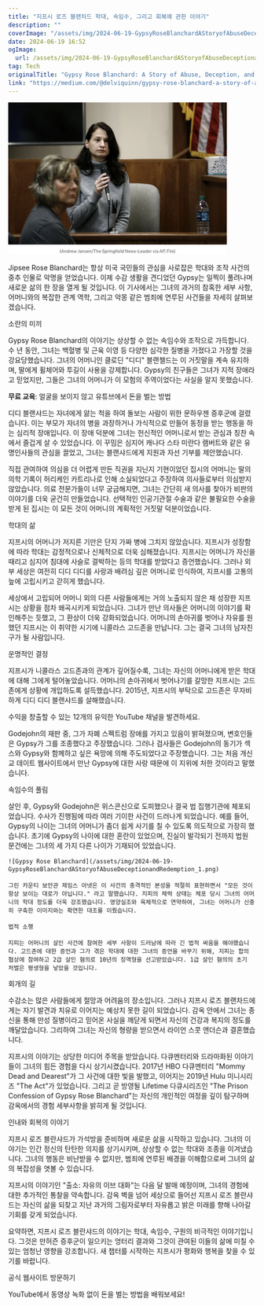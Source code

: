 ```yaml
---
title: "지프시 로즈 블랜차드 학대, 속임수, 그리고 회복에 관한 이야기"
description: ""
coverImage: "/assets/img/2024-06-19-GypsyRoseBlanchardAStoryofAbuseDeceptionandRedemption_0.png"
date: 2024-06-19 16:52
ogImage: 
  url: /assets/img/2024-06-19-GypsyRoseBlanchardAStoryofAbuseDeceptionandRedemption_0.png
tag: Tech
originalTitle: "Gypsy Rose Blanchard: A Story of Abuse, Deception, and Redemption"
link: "https://medium.com/@delviquinn/gypsy-rose-blanchard-a-story-of-abuse-deception-and-redemption-5947b7ab1c82"
---
```



![이미지](/assets/img/2024-06-19-GypsyRoseBlanchardAStoryofAbuseDeceptionandRedemption_0.png)

Jipsee Rose Blanchard는 항상 미국 국민들의 관심을 사로잡은 학대와 조작 사건의 중추 인물로 악명을 얻었습니다. 이제 수감 생활을 견디었던 Gypsy는 일찍이 풀려나며 새로운 삶의 한 장을 열게 될 것입니다. 이 기사에서는 그녀의 과거의 참혹한 세부 사항, 어머니와의 복잡한 관계 역학, 그리고 악몽 같은 범죄에 연루된 사건들을 자세히 살펴보겠습니다.

소란의 미끼

Gypsy Rose Blanchard의 이야기는 상상할 수 없는 속임수와 조작으로 가득합니다. 수 년 동안, 그녀는 백혈병 및 근육 이영 등 다양한 심각한 질병을 가졌다고 가장할 것을 강요당했습니다. 그녀의 어머니인 클로딘 "디디" 블랜챌드는 이 거짓말을 계속 유지하며, 딸에게 휠체어와 투길이 사용을 강제합니다. Gypsy의 친구들은 그녀가 지적 장애라고 믿었지만, 그들은 그녀의 어머니가 이 모험의 주역이었다는 사실을 알지 못했습니다.

<div class="content-ad"></div>

**무료 교육**: 얼굴을 보이지 않고 유튜브에서 돈을 벌는 방법

디디 블랜샤드는 자녀에게 앓는 척을 하여 돌보는 사람이 위한 문하우젠 증후군에 걸렸습니다. 이는 부모가 자녀의 병을 과장하거나 가식적으로 만들어 동정을 받는 행동을 하는 심리적 장애입니다. 이 장애 덕분에 그녀는 헌신적인 어머니로서 받는 관심과 칭찬 속에서 즐겁게 살 수 있었습니다. 이 꾸밈은 심지어 캐나다 스타 미란다 램버트와 같은 유명인사들의 관심을 끌었고, 그녀는 블랜샤드에게 지원과 자선 기부를 제안했습니다.

직접 관여하여 의심을 더 어렵게 만든 직권을 지닌지 기현이었던 집시의 어머니는 딸의 의학 기록이 허리케인 카트리나로 인해 소실되었다고 주장하여 의사들로부터 의심받지 않았습니다. 의료 전문가들이 너무 궁금해지면, 그녀는 간단히 새 의사를 찾아가 비판의 이야기를 더욱 굳건히 만들었습니다. 선택적인 인공기관절 수술과 같은 불필요한 수술을 받게 된 집시는 이 모든 것이 어머니의 계획적인 거짓말 덕분이었습니다.

학대의 삶

<div class="content-ad"></div>

지프시의 어머니가 저지른 기만은 단지 가짜 병에 그치지 않았습니다. 지프시가 성장함에 따라 학대는 감정적으로나 신체적으로 더욱 심해졌습니다. 지프시는 어머니가 자신을 때리고 심지어 침대에 사슬로 결박하는 등의 학대를 받았다고 증언했습니다. 그러나 외부 세상은 여전히 디디 디디를 사랑과 배려심 깊은 어머니로 인식하여, 지프시를 고통의 늪에 고립시키고 갇히게 했습니다.

세상에서 고립되어 어머니 외의 다른 사람들에게는 거의 노출되지 않은 채 성장한 지프시는 상황을 점차 왜곡시키게 되었습니다. 그녀가 만난 의사들은 어머니의 이야기를 확인해주는 듯했고, 그 환상이 더욱 강화되었습니다. 어머니의 손아귀를 벗어나 자유를 원했던 지프시는 이 취약한 시기에 니콜라스 고드존을 만납니다. 그는 결국 그녀의 남자친구가 될 사람입니다.

운명적인 결정

지프시가 니콜라스 고드존과의 관계가 깊어질수록, 그녀는 자신의 어머니에게 받은 학대에 대해 그에게 털어놓았습니다. 어머니의 손아귀에서 벗어나기를 갈망한 지프시는 고드존에게 상황에 개입하도록 설득했습니다. 2015년, 지프시의 부탁으로 고드존은 무자비하게 디디 디디 블랜샤드를 살해했습니다.

<div class="content-ad"></div>

수익을 창출할 수 있는 12개의 유익한 YouTube 채널을 발견하세요.

Godejohn의 재판 중, 그가 자폐 스펙트럼 장애를 가지고 있음이 밝혀졌으며, 변호인들은 Gypsy가 그를 조종했다고 주장했습니다. 그러나 검사들은 Godejohn의 동기가 섹스와 Gypsy와 함께하고 싶은 욕망에 의해 주도되었다고 주장했습니다. 그는 처음 개신교 데이트 웹사이트에서 만난 Gypsy에 대한 사랑 때문에 이 지위에 처한 것이라고 말했습니다.

속임수의 풀림

살인 후, Gypsy와 Godejohn은 위스콘신으로 도피했으나 결국 법 집행기관에 체포되었습니다. 수사가 진행됨에 따라 여러 기이한 사건이 드러나게 되었습니다. 예를 들어, Gypsy의 나이는 그녀의 어머니가 좀더 쉽게 사기를 칠 수 있도록 의도적으로 가장히 했습니다. 초기에 Gypsy의 나이에 대한 혼란이 있었으며, 진실이 발각되기 전까지 법원 문건에는 그녀의 세 가지 다른 나이가 기재되어 있었습니다.

<div class="content-ad"></div>

```
![Gypsy Rose Blanchard](/assets/img/2024-06-19-GypsyRoseBlanchardAStoryofAbuseDeceptionandRedemption_1.png)

그린 카운티 보안관 제임스 아넷은 이 사건의 충격적인 본성을 적절히 표현하면서 "모든 것이 항상 보이는 대로가 아닙니다." 라고 말했습니다. 지피의 체력 상태는 체포 당시 그녀의 어머니의 학대 정도를 더욱 강조했습니다. 영양실조와 육체적으로 연약하여, 그녀는 어머니가 신중히 구축한 이미지와는 확연한 대조를 이뤘습니다.

법적 소행

지피는 어머니의 살인 사건에 참여한 세부 사항이 드러남에 따라 긴 법적 싸움을 해야했습니다. 고드존에 대한 증언과 그가 겪은 학대에 대한 그녀의 증언을 바꾸기 위해, 지피는 합의 협상에 참여하고 2급 살인 혐의로 10년의 징역형을 선고받았습니다. 1급 살인 혐의의 초기 처벌은 평생형을 낳았을 것입니다.
```

<div class="content-ad"></div>

회개의 길 

수감소는 많은 사람들에게 절망과 어려움의 장소입니다. 그러나 지프시 로즈 블랜차드에게는 자기 발견과 치유로 이어지는 예상치 못한 길이 되었습니다. 감옥 안에서 그녀는 종신을 통해 만성 질병이라고 믿어온 사실을 깨닫게 되면서 자신의 건강과 복지의 정도를 깨달았습니다. 그리하여 그녀는 자신의 형량을 받으면서 라이언 스콧 앤더슨과 결혼했습니다.

지프시의 이야기는 상당한 미디어 주목을 받았습니다. 다큐멘터리와 드라마화된 이야기들이 그녀의 힘든 경험을 다시 상기시켰습니다. 2017년 HBO 다큐멘터리 "Mommy Dead and Dearest"가 그 사건에 대한 빛을 발했고, 이어지는 2019년 Hulu 미니시리즈 "The Act"가 있었습니다. 그리고 곧 방영될 Lifetime 다큐시리즈인 "The Prison Confession of Gypsy Rose Blanchard"는 자신의 개인적인 여정을 깊이 탐구하며 감옥에서의 경험 세부사항을 밝히게 될 것입니다.

인내와 회복의 이야기

<div class="content-ad"></div>

지프시 로즈 블란샤드가 가석방을 준비하며 새로운 삶을 시작하고 있습니다. 그녀의 이야기는 인간 정신의 탄탄한 의지를 상기시키며, 상상할 수 없는 학대와 조종을 이겨냈습니다. 그녀의 행동은 비난받을 수 없지만, 범죄에 연루된 배경을 이해함으로써 그녀의 삶의 복잡성을 엿볼 수 있습니다.

지프시의 이야기인 "출소: 자유의 이브 대화"는 다음 달 발매 예정이며, 그녀의 경험에 대한 추가적인 통찰을 약속합니다. 감옥 벽을 넘어 세상으로 들어선 지프시 로즈 블란샤드는 자신의 삶을 되찾고 지난 과거의 그림자로부터 자유롭고 밝은 미래를 향해 나아갈 기회를 갖게 되었습니다.

요약하면, 지프시 로즈 블란샤드의 이야기는 학대, 속임수, 구원의 비극적인 이야기입니다. 그것은 만허즌 증후군이 일으키는 엉터리 결과와 그것이 관여된 이들의 삶에 미칠 수 있는 엄청난 영향을 강조합니다. 새 챕터를 시작하는 지프시가 평화와 행복을 찾을 수 있기를 바랍니다.

공식 웹사이트 방문하기

<div class="content-ad"></div>

YouTube에서 동영상 녹화 없이 돈을 벌는 방법을 배워보세요!